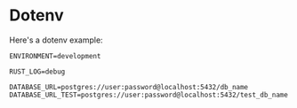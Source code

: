 # Dotenv

Here's a dotenv example:

```
ENVIRONMENT=development

RUST_LOG=debug

DATABASE_URL=postgres://user:password@localhost:5432/db_name
DATABASE_URL_TEST=postgres://user:password@localhost:5432/test_db_name
```
